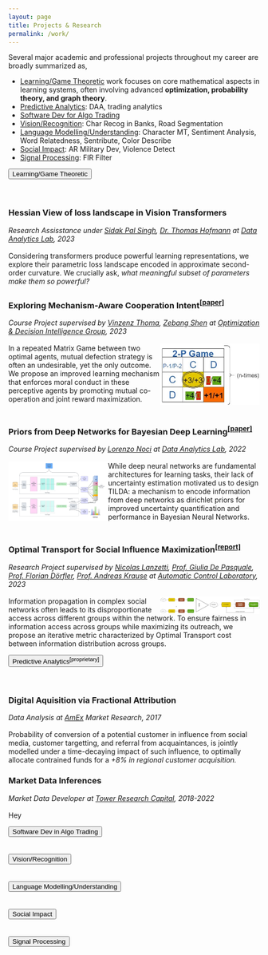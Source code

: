 ```yaml
---
layout: page
title: Projects & Research
permalink: /work/
---
```


Several major academic and professional projects throughout my career are broadly summarized as,

- <a class="smoothscroll" data-link="theoretic" href="#theoretic">Learning/Game Theoretic</a> work focuses on core mathematical aspects in learning systems, often involving advanced **optimization, probability theory, and graph theory**.
- <a class="smoothscroll" data-link="analytics" href="#analytics">Predictive Analytics</a>: DAA, trading analytics
- <a class="smoothscroll" data-link="dev" href="#dev">Software Dev for Algo Trading</a>
- <a class="smoothscroll" data-link="vision" href="#vision">Vision/Recognition</a>: Char Recog in Banks, Road Segmentation
- <a class="smoothscroll" data-link="nlp" href="#nlp">Language Modelling/Understanding</a>: Character MT, Sentiment Analysis, Word Relatedness, Sentribute, Color Describe
- <a class="smoothscroll" data-link="social" href="#social">Social Impact</a>:  AR Military Dev,  Violence Detect
- <a class="smoothscroll" data-link="signals" href="#signals">Signal Processing</a>: FIR Filter

<div id="theoretic">
    <button type="button" class="collapsible">Learning/Game Theoretic</button>

<div class="content" markdown="1">
<br><br/>

### Hessian View of loss landscape in Vision Transformers
*Research Assisstance under [Sidak Pal Singh](https://scholar.google.ch/citations?user=c59mPS4AAAAJ&hl=en), [Dr. Thomas Hofmann](https://scholar.google.ch/citations?user=T3hAyLkAAAAJ&hl=en) at [Data Analytics Lab](https://da.inf.ethz.ch/), 2023* <br><br/>
Considering transformers produce powerful learning representations, we explore their parametric loss landscape encoded in approximate second-order curvature. We crucially ask, *what meaningful subset of parameters make them so powerful?*

### Exploring Mechanism-Aware Cooperation Intent<sup>[\[paper\]](https://drive.google.com/file/d/1HZA_IkKm7508LSu-rAzns41mu_8FfeUK/view)<sup/>
*Course Project supervised by [Vinzenz Thoma](https://scholar.google.com/citations?user=2ZT371MAAAAJ&hl=en), [Zebang Shen](https://scholar.google.com/citations?user=klqzFvgAAAAJ&hl=en) at [Optimization & Decision Intelligence Group](https://odi.inf.ethz.ch/), 2023* <br><br/>
<img src="/assets/MG.jpg" class="" align="right" alt="Prisoner's Dilemma Game" width="200px" height=auto/> In a repeated Matrix Game between two optimal agents, mutual defection strategy is often an undesirable, yet the only outcome. We propose an improved learning mechanism that enforces moral conduct in these perceptive agents by promoting mutual co-operation and joint reward maximization. <br><br/>

### Priors from Deep Networks for Bayesian Deep Learning<sup>[\[paper\]](https://drive.google.com/file/d/1_6mhUEmLygu4_a83CFNAgNNbZz0bKJpj/view)<sup/>
*Course Project supervised by [Lorenzo Noci](https://scholar.google.com/citations?user=VZ__1r0AAAAJ&hl=en) at [Data Analytics Lab](https://da.inf.ethz.ch/), 2022*  <br><br/>
<img src="/assets/TILDA.png" class="expimg" align="left" alt="TILDA Model" width="200px" height=auto/> While deep neural networks are fundamental architectures for learning tasks, their lack of uncertainty estimation motivated us to design TILDA: a mechanism to encode information from deep networks as dirichlet priors for improved uncertainty quantification and performance in Bayesian Neural Networks. <br><br/>

### Optimal Transport for Social Influence Maximization<sup>[\[report\]](https://drive.google.com/file/d/1gd6yv50lifP72L3zIxAK5I0cQC7OJb39/view)<sup/>
*Research Project supervised by [Nicolas Lanzetti](https://scholar.google.ch/citations?user=gWJV1rQAAAAJ&hl=en), [Prof. Giulia De Pasquale](https://scholar.google.com/citations?user=61JYIhYAAAAJ&hl=it), [Prof. Florian Dörfler](https://scholar.google.com/citations?user=P2kxZ3MAAAAJ&hl=en), [Prof. Andreas Krause](https://scholar.google.com/citations?user=eDHv58AAAAAJ&hl=en) at [Automatic Control Laboratory](https://control.ee.ethz.ch/), 2023*  <br><br/>
<img src="/assets/sim.png" class="expimg" align="right" alt="OT SIM Pipeline" width="200px" height=auto/> Information propagation in complex social networks often leads to its disproportionate access across different groups within the network. To ensure fairness in information access across groups while maximizing its outreach, we propose an iterative metric characterized by Optimal Transport cost between information distribution across groups.

</div>
</div>


<div id="analytics">
<button type="button" class="collapsible">Predictive Analytics<sup>[proprietary]</sup></button>

<div class="content" markdown="1">
<br><br/>

### Digital Aquisition via Fractional Attribution
*Data Analysis at [AmEx](https://www.americanexpress.com/en-us/careers/career-areas/risk-and-data-analytics/) Market Research, 2017* <br><br/>
Probability of conversion of a potential customer in influence from social media, customer targetting, and referral from acquaintances, is jointly modelled under a time-decaying impact of such influence, to optimally allocate contrained funds for a *+8% in regional customer acquisition.*

### Market Data Inferences
*Market Data Developer at [Tower Research Capital](https://www.tower-research.com/), 2018-2022* <br><br/>
Hey

</div>
</div>



<div id="dev">
<button type="button" class="collapsible">Software Dev in Algo Trading</button>

<div class="content" markdown="1">
<br><br/>



</div>
</div>



<div id="vision">
<button type="button" class="collapsible">Vision/Recognition</button>

<div class="content" markdown="1">
<br><br/>



</div>
</div>



<div id="nlp">
<button type="button" class="collapsible">Language Modelling/Understanding</button>

<div class="content" markdown="1">
<br><br/>



</div>
</div>


<div id="social">
<button type="button" class="collapsible">Social Impact</button>

<div class="content" markdown="1">
<br><br/>



</div>
</div>



<div id="signals">
<button type="button" class="collapsible">Signal Processing</button>

<div class="content" markdown="1">
<br><br/>



</div>
</div>

<!-- # Projects -->
<!-- - [Color-Describe](https://github.com/codeViser/color-describe/blob/main/colors-investigate.ipynb), Grounded text generator to distinguish between colors based on [Monroe et al. (2017)](https://transacl.org/ojs/index.php/tacl/article/view/1142) -->
<!-- - [Sentiment-Analysis](https://github.com/codeViser/sentiment-analysis/blob/main/sentiment-investigate.ipynb), Hybrid Cross-Domain 3-way classifier -->
<!-- - [Word-Relatedness](https://github.com/codeViser/word-relatedness/blob/master/wordrelatedness-investigate.ipynb), Ensemble of equally well performing _Vector Space Models_ -->
<!-- - [Character-based Neural Machine Translator](https://github.com/codeViser/esp-en-char-nmt), Spanish-English Encoder-Decoder architecture for even OOV words -->
<!-- - Digital Acquisition Attribution, accounts for a fair share of contribution from various -->
<!-- sources in Digital Marketing (emails, google-ads, referrals, etc) -->
<!-- - Unconstrained Handwritten Char Recog. for Remittance Processing, OCR for Remittance Processing recognizing casually filled forms -->

<!-- # Research -->
<!-- - _Chowdhary, S._ “‘If you know what it means…’, Sent-ribute: Understanding sentiment -->
<!-- subtleties”. Paper Draft, 2021 -->
<!-- - [_Kumar, P. Mittal, A. Reddy, K.U.K. Chowdhary, S. Kumar, V. Pratap, R._ “Design & Verification of 3-Phase Sequence -->
<!-- Decomposer on Re-configurable Hardware”. 10th ICCCNT, pp. 104-108, 2019](https://ieeexplore.ieee.org/document/8944848), _Undergrad Work (2017-18)_ -->